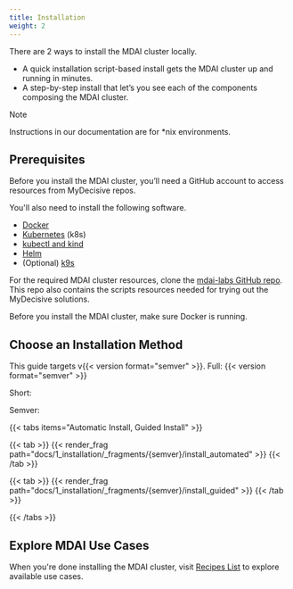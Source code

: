 ```yaml
---
title: Installation
weight: 2
---
```


There are 2 ways to install the MDAI cluster locally.

- A quick installation script-based install gets the MDAI cluster up and running in minutes.
- A step-by-step install that let’s you see each of the components composing the MDAI cluster.

> [!NOTE]
> Instructions in our documentation are for *nix environments.

## Prerequisites

Before you install the MDAI cluster, you’ll need a GitHub account to access resources from MyDecisive repos.

You'll also need to install the following software.

- [Docker](https://www.docker.com/products/docker-desktop/)
- [Kubernetes](https://kubernetes.io/releases/download/) (k8s)
- [kubectl and kind](https://kubernetes.io/docs/tasks/tools/)
- [Helm](https://helm.sh/docs/intro/install/)
- (Optional) [k9s](https://k9scli.io/topics/install/)

For the required MDAI cluster resources, clone the [mdai-labs GitHub repo](https://github.com/DecisiveAI/mdai-labs). This repo also contains the scripts resources needed for trying out the MyDecisive solutions.

Before you install the MDAI cluster, make sure Docker is running.

## Choose an Installation Method

This guide targets v{{< version format="semver" >}}.
Full: {{< version format="semver" >}}


<p>Short: <span data-global="docs_version" data-format="short"></span></p>
<p>Semver: <span data-global="docs_version" data-format="semver"></span></p>

{{< tabs items="Automatic Install, Guided Install" >}}

<!-- AUTOMATED -->
  {{< tab >}}
    {{< render_frag path="docs/1_installation/_fragments/{semver}/install_automated" >}}
  {{< /tab >}}

<!-- GUIDED -->
  {{< tab >}}
    {{< render_frag path="docs/1_installation/_fragments/{semver}/install_guided" >}}
  {{< /tab >}}

{{< /tabs >}}

## Explore MDAI Use Cases

When you're done installing the MDAI cluster, visit [Recipes List](../recipes) to explore available use cases.
